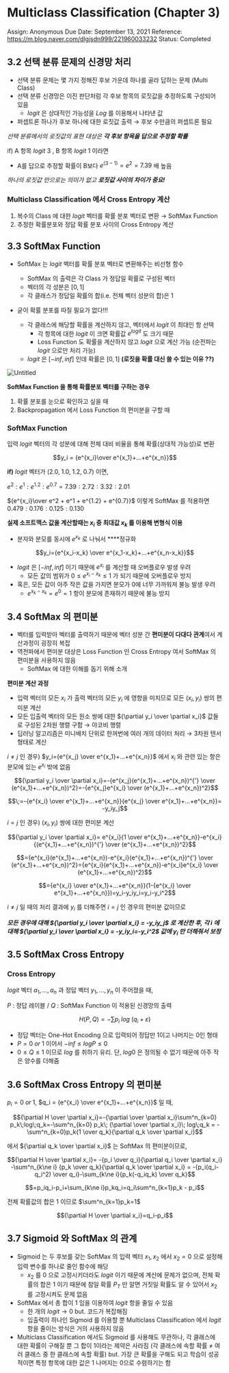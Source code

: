 # Multiclass Classification (Chapter 3)

Assign: Anonymous
Due Date: September 13, 2021
Reference: https://m.blog.naver.com/dlgjsdn999/221960033232
Status: Completed

## 3.2 선택 분류 문제의 신경망 처리

- 선택 분류 문제는 몇 가지 정해진 후보 가운데 하나를 골라 답하는 문제 (Multi Class)
- 선택 분류 신경망은 이진 판단처럼 각 후보 항목의 로짓값을 추정하도록 구성되어 있음
    - $logit$ 은 상대적인 가능성을 $Log$ 를 이용해서 나타낸 값
- 퍼셉트론 하나가 후보 하나에 대한 로짓값 출력 → 후보 수만큼의 퍼셉트론 필요

*선택 분류에서의 로짓값의 표현 대상은 **각 후보 항목을 답으로 추정할 확률***

if) A 항목 $logit$ $3$ , B 항목 $logit$ $1$ 이라면

- A를 답으로 추정할 확률이 B보다 $e^{(3-1)} = e^2 = 7.39$ 배 높음

*하나의 로짓값 만으로는 의미가 없고 **로짓값 사이의 차이가 중요!***

### Multiclass Classification 에서 Cross Entropy 계산

1. 복수의 Class 에 대한 $logit$ 벡터를 확률 분포 벡터로 변환 → SoftMax Function
2. 추정한 확률분포와 정답 확률 분포 사이의 Cross Entropy 계산

## 3.3 SoftMax Function

- SoftMax 는 $logit$ 벡터를 확률 분포 벡터로 변환해주는 비선형 함수
    - SoftMax 의 출력은 각 Class 가 정답일 확률로 구성된 벡터
    - 벡터의 각 성분은 $[0, 1]$
    - 각 클래스가 정답일 확률의 합(i.e. 전체 벡터 성분의 합)은 1

- 굳이 확률 분포를 따질 필요가 없다!!!
    - 각 클래스에 해당할 확률을 계산하지 않고, 벡터에서 $logit$ 이 최대인 항 선택
        - 각 항목에 대한 $logit$ 이 크면 확률값 $e^{logit}$ 도 크기 때문
        - Loss Function 도 확률을 계산하지 않고 $logit$ 으로 계산 가능 (순전파는 $logit$ 으로만 처리 가능)
    - $logit$ 은 $[-inf, inf]$ 인데 확률은 $[0, 1]$ **(로짓을 확률 대신 쓸 수 있는 이유 ??)**

![Untitled](Multiclass%20Classification%20(Chapter%203)%20b4b1ed298b2946ecb1e5b3fec5caa156/Untitled.png)

**SoftMax Function 을 통해 확률분포 벡터를 구하는 경우**

 

1. 확률 분포를 눈으로 확인하고 싶을 때
2. Backpropagation 에서 Loss Function 의 편미분을 구할 때

### SoftMax Function

입력 $logit$ 벡터의 각 성분에 대해 전체 대비 비율을 통해 확률(상대적 가능성)로 변환

$$y_i = {e^{x_i}\over e^{x_1}+...+e^{x_n}}$$

**if)** $logit$ 벡터가 $(2.0, \;1.0, \;1.2, \;0.7)$ 이면,

$e^2 : e^1 : e^{1.2} : e^{0.7} = 7.39 : 2.72 : 3.32 : 2.01$

${e^{x_i}\over e^2 + e^1 + e^{1.2} + e^{0.7}}$ 이렇게 SoftMax 를 적용하면 $0.479 : 0.176 : 0.125 : 0.130$

**실제 소프트맥스 값을 계산할때는 $x_i$ 중 최대값 $x_k$ 를 이용해 변형식 이용**

- 분자와 분모를 동시에 $e^{x_k}$ 로 나눠서 ****정규화

$$y_i={e^{x_i-x_k} \over e^{x_1-x_k}+...+e^{x_n-x_k}}$$

- $logit$ 은 $[-inf, inf]$ 이기 때문에 $e^{x_i}$ 를 계산할 때 오버플로우 발생 우려
    - 모든 값의 범위가 $0 ≤ e^{x_i-x_k} ≤ 1$ 가 되기 때문에 오버플로우 방지
- 혹은, 모든 값이 아주 작은 값을 가지면 분모가 0에 너무 가까워져 불능 발생 우려
    - $e^{x_k-x_k}=e^0=1$ 항이 분모에 존재하기 때문에 불능 방지

## 3.4 SoftMax 의 편미분

- 벡터를 입력받아 벡터를 출력하기 때문에 벡터 성분 간 **편미분이 다대다 관계**여서 계산과정이 굉장히 복잡
- 역전파에서 편미분 대상은 Loss Function 인 Cross Entropy 여서 SoftMax 의 편미분을 사용하지 않음
    - SoftMax 에 대한 이해를 돕기 위해 소개

**편미분 계산 과정**

- 입력 벡터의 모든 $x_i$ 가 출력 벡터의 모든 $y_i$ 에 영향을 미치므로 모든 $(x_i, y_i)$ 쌍의 편미분 계산
- 모든 입출력 벡터의 모든 원소 쌍에 대한 ${\partial y_i \over \partial x_i}$ 값들로 구성된 2차원 행렬 구함 → 야코비 행렬
- 딥러닝 알고리즘은 미니배치 단위로 한꺼번에 여러 개의 데이터 처리 → 3차원 텐서 형태로 계산

$i \ne j$ 인 경우) $y_i={e^{x_j} \over e^{x_1}+...+e^{x_n}}$ 에서 $x_i$ 와 관련 있는 항은 분모에 있는 $e^{x_i}$ 밖에 없음

$${\partial y_i \over \partial x_i}=-{e^{x_j}(e^{x_1}+...+e^{x_n})^{'} \over (e^{x_1}+...+e^{x_n})^2}=-{e^{x_j}e^{x_i} \over (e^{x_1}+...+e^{x_n})^2}$$

$$\;=-{e^{x_i} \over e^{x_1}+...+e^{x_n}}{e^{x_j} \over e^{x_1}+...+e^{x_n}}= -y_iy_j$$

$i = j$ 인 경우) $(x_i, y_i)$ 쌍에 대한 편미분 계산

$${\partial y_i \over \partial x_i}= e^{x_i}{1 \over e^{x_1}+...+e^{x_n}}-e^{x_i}{(e^{x_1}+...+e^{x_n})^{'} \over (e^{x_1}+...+e^{x_n})^2}$$

$$={e^{x_i}(e^{x_1}+...+e^{x_n})-e^{x_i}(e^{x_1}+...+e^{x_n})^{'} \over (e^{x_1}+...+e^{x_n})^2}={e^{x_i}(e^{x_1}+...+e^{x_n})-e^{x_i}e^{x_i} \over (e^{x_1}+...+e^{x_n})^2}$$

$$={e^{x_i} \over e^{x_1}+...+e^{x_n}}(1-{e^{x_i} \over e^{x_1}+...+e^{x_n}})=y_i-y_iy_i=y_i-y_i^2$$

$i \ne j$ 일 때의 처리 결과에 $y_i$ 를 더해주면 $i = j$ 인 경우의 편미분 값이므로

***모든 경우에 대해 ${\partial y_i \over \partial x_i} = -y_iy_j$ 로 계산한 후, 각 $i$ 에 대해 ${\partial y_i \over \partial x_i} = -y_iy_i=-y_i^2$ 값에 $y_i$ 만 더해줘서 보정***

## 3.5 SoftMax Cross Entropy

### Cross Entropy

$logit$ 벡터 $a_1,...,a_n$ 과 정답 벡터 $y_1,...,y_n$ 이 주어졌을 때,

$P$ : 정답 레이블 / $Q$ : SoftMax Function 이 적용된 신경망의 출력

$$H(P,Q)=-\sum p_i \;log\;(q_i+\varepsilon)$$

- 정답 벡터는 One-Hot Encoding 으로 입력되어 정답만 1이고 나머지는 0인 형태
- $P = 0\;or\;1$ 이어서 $-inf \le log P \le 0$
- $0\le Q \le 1$ 이므로 $log$ 를 취하기 유리. 단, $log0$ 은 정의될 수 없기 때문에 아주 작은 양수를 더해줌

## 3.6 SoftMax Cross Entropy 의 편미분

$p_i = 0\;or\;1$, $q_i = {e^{x_i} \over e^{x_1}+...+e^{x_n}}$ 일 때, 

$${\partial H \over \partial x_i}=-{\partial \over \partial x_i}\sum^n_{k=0} p_k\;log\;q_k=-\sum^n_{k=0} p_k\; {\partial \over \partial x_i}\; log\;q_k = -\sum^n_{k=0}p_k{1 \over q_k}{\partial q_k \over \partial x_i}$$

에서 ${\partial q_k \over \partial x_i}$ 는 SoftMax 의 편미분이므로,

$${\partial H \over \partial x_i}= -{p_i \over q_i}{\partial q_i \over \partial x_i} -\sum^n_{k\ne i} {p_k \over q_k}{\partial q_k \over \partial x_i} = -{p_i(q_i-q_i^2) \over q_i}-\sum_{k\ne i}{p_k(-q_iq_k) \over q_k}$$

$$=p_iq_i-p_i+\sum_{k\ne i}p_kq_i=q_i\sum^n_{k=1}p_k - p_i$$

전체 확률값의 합은 1 이므로 $\sum^n_{k=1}p_k=1$

$${\partial H \over \partial x_i}=q_i-p_i$$

## 3.7 Sigmoid 와 SoftMax 의 관계

- Sigmoid 는 두 후보를 갖는 SoftMax 의 입력 벡터 $x_1,x_2$ 에서 $x_2 = 0$ 으로 설정해 입력 변수를 하나로 줄인 함수에 해당
    - $x_2$ 를 $0$ 으로 고정시키더라도 $logit$ 이기 때문에 계산에 문제가 없으며, 전체 확률의 합은 $1$ 이기 때문에 참일 확률 $P_T$ 만 알면 거짓일 확률도 알 수 있어서 $x_2$ 를 고정시켜도 문제 없음
- SoftMax 에서 총 합이 $1$ 임을 이용하여 $logit$ 항을 줄일 수 있음
    - 한 개의 $logit \to 0$  but. 코드가 복잡해짐
    - 입출력이 하나인 Sigmoid 를 이용할 뿐 Multiclass Classification 에서 $logit$ 항을 줄이는 방식은 거의 사용하지 않음
- Multiclass Classification 에서도 Sigmoid 를 사용해도 무관하나, 각 클래스에 대한 확률이 구해질 뿐 그 합이 $1$이라는 제약은 사라짐 (각 클래스에 속할 확률 ≠ 여러 클래스 중 한 클래스에 속할 확률)
but. 가장 큰 확률을 구해도 되고 학습이 성공적이면 특정 항목에 대한 값은 1 나머지는 0으로 수렴하기는 함